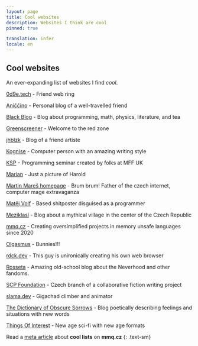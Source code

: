 ```yaml
---
layout: page
title: Cool websites
description: Websites I think are cool
pinned: true

translation: infer
locale: en
---
```


## Cool websites

An ever-expanding list of websites I find *cool*.

[0d9e.tech](https://0d9e.tech/) - Friend web ring

[Aniččino](https://aniccino.blogspot.com/) - Personal blog of a well-travelled friend

[Black Blog](https://blackblog.cz/) - Blog about programming, math, physics, literature, and tea

[Greenscreener](https://grsc.cz/) - Welcome to the red zone

[jhblzk](https://jhblzk.eu/) - Blog of a friend artiste

[Kognise](https://kognise.dev/) - Computer person with an amazing writing style

[KSP](https://ksp.mff.cuni.cz/) - Programming seminar created by folks at MFF UK

[Marian](https://mariansam.eu/) - Just a picture of Harold

[Martin Mareš homepage](https://mj.ucw.cz/) - Brum brum! Father of the czech internet, computer mage extravaganza

[Matěj Volf](https://mvolfik.github.io/) - Based shitposter disguised as a programmer

[Meziklasí](https://www.meziklasi.cz/) - Blog about a mythical village in the center of the Czech Republic

[mmq.cz](https://mmq.cz/) - Creating oversimplified projects in memory unsafe languages since 2020

[Olgasmus](https://olga.ggu.cz/) - Bunnies!!!

[rdck.dev](https://rdck.dev/) - This guy is unironically creating his own web browser

[Rosseta](http://www.rosseta.cz/) - Amazing old-school blog about the Neverhood and other fandoms.

[SCP Foundation](https://scp-wiki.cz/) - Czech branch of a collaborative fiction writing project

[slama.dev](https://slama.dev/) - Gigachad climber and animator

[The Dictionary of Obscure Sorrows](https://www.dictionaryofobscuresorrows.com/) - Blog poetically describing feelings and situations with new words

[Things Of Interest](https://qntm.org/) - New age sci-fi with new age formats

Read a [meta article](https://mmq.cz/articles/the-cool-list-is-cool.html) about **cool lists** on **mmq.cz**
{: .text-sm}
